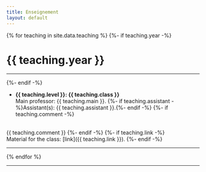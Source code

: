 ```yaml
---
title: Enseignement
layout: default
---
```


{% for teaching in site.data.teaching %}
{%- if teaching.year -%}

# {{ teaching.year }}

---
{%- endif -%}
- **{{ teaching.level }}: {{ teaching.class }}**<br>
  Main professor: {{ teaching.main }}. {%- if teaching.assistant -%}Assistant(s): {{ teaching.assistant }}.{%- endif -%}
{%- if teaching.comment -%}
<br>
  {{ teaching.comment }}
{%- endif -%}
{%- if teaching.link -%}
<br>
  Material for the class: [link]({{ teaching.link }}).
{%- endif -%}

---
{% endfor %}

---






